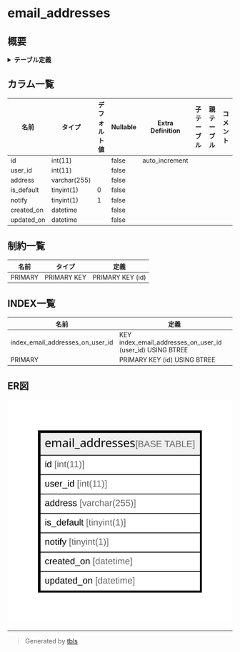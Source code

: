 # email_addresses

## 概要

<details>
<summary><strong>テーブル定義</strong></summary>

```sql
CREATE TABLE `email_addresses` (
  `id` int(11) NOT NULL AUTO_INCREMENT,
  `user_id` int(11) NOT NULL,
  `address` varchar(255) NOT NULL,
  `is_default` tinyint(1) NOT NULL DEFAULT '0',
  `notify` tinyint(1) NOT NULL DEFAULT '1',
  `created_on` datetime NOT NULL,
  `updated_on` datetime NOT NULL,
  PRIMARY KEY (`id`),
  KEY `index_email_addresses_on_user_id` (`user_id`)
) ENGINE=InnoDB AUTO_INCREMENT=[Redacted by tbls] DEFAULT CHARSET=utf8
```

</details>

## カラム一覧

| 名前         | タイプ          | デフォルト値       | Nullable | Extra Definition | 子テーブル      | 親テーブル      | コメント     |
| ---------- | ------------ | ------------ | -------- | ---------------- | ---------- | ---------- | -------- |
| id         | int(11)      |              | false    | auto_increment   |            |            |          |
| user_id    | int(11)      |              | false    |                  |            |            |          |
| address    | varchar(255) |              | false    |                  |            |            |          |
| is_default | tinyint(1)   | 0            | false    |                  |            |            |          |
| notify     | tinyint(1)   | 1            | false    |                  |            |            |          |
| created_on | datetime     |              | false    |                  |            |            |          |
| updated_on | datetime     |              | false    |                  |            |            |          |

## 制約一覧

| 名前      | タイプ         | 定義               |
| ------- | ----------- | ---------------- |
| PRIMARY | PRIMARY KEY | PRIMARY KEY (id) |

## INDEX一覧

| 名前                               | 定義                                                         |
| -------------------------------- | ---------------------------------------------------------- |
| index_email_addresses_on_user_id | KEY index_email_addresses_on_user_id (user_id) USING BTREE |
| PRIMARY                          | PRIMARY KEY (id) USING BTREE                               |

## ER図

![er](email_addresses.svg)

---

> Generated by [tbls](https://github.com/k1LoW/tbls)
